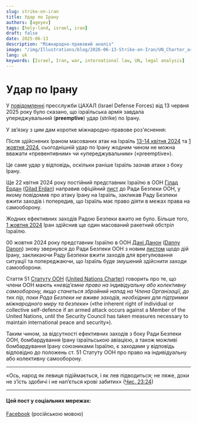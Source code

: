 ```yaml
---
slug: strike-on-iran
title: Удар по Ірану
authors: [ageyev]
tags: [holy-land, israel, iran]
draft: false
date: 2025-06-13
description: "Міжнародно-правовий аналіз"
image: "/img/Illustrations/blog/2026-06-13-Strike-on-Iran/UN_Charter_art_51.jpg"
lang: uk
keywords: [Israel, Iran, war, international law, UN, legal analysis]
---
```


# Удар по Ірану

У [повідомленні](https://x.com/IDF/status/1933324595471454495) пресслужби ЦАХАЛ (Israel Defense Forces) від 13 червня 2025 року було сказано, що ізраїльська армія завдала упереджувальний (𝐩𝐫𝐞𝐞𝐦𝐩𝐭𝐢𝐯𝐞) удар (strike) по Ірану.

У зв’язку з цим дам коротке міжнародно-правове роз'яснення:

Після здійснених Іраном масованих атак на Ізраїль [13-14 квітня 2024](https://en.wikipedia.org/wiki/April_2024_Iranian_strikes_on_Israel) та [1 жовтня 2024](https://en.wikipedia.org/wiki/October_2024_Iranian_strikes_on_Israel), сьогоднішній удар по Ірану жодним чином не можна вважати «превентивним» чи «упереджувальним» («preemptive»).

Це саме удар у відповідь, оскільки раніше Ізраїль зазнав атаки з боку Ірану.

Ще 22 квітня 2024 року постійний представник Ізраїлю в ООН [Гілад Ердан](https://en.wikipedia.org/wiki/Gilad_Erdan) ([Gilad Erdan](https://en.wikipedia.org/wiki/Gilad_Erdan)) направив офіційний [лист](https://digitallibrary.un.org/record/4045365) до Ради Безпеки ООН, у якому повідомив про атаку Ірану на Ізраїль, закликав Раду Безпеки вжити заходів і попередив, що Ізраїль має право діяти в межах права на самооборону.

Жодних ефективних заходів Радою Безпеки вжито не було. Більше того, [1 жовтня 2024](https://en.wikipedia.org/wiki/October_2024_Iranian_strikes_on_Israel) Іран здійснив ще один масований ракетний обстріл Ізраїлю.

00 жовтня 2024 року представник Ізраїлю в ООН [Дані Данон](https://en.wikipedia.org/wiki/Danny_Danon) ([Danny Danon](https://en.wikipedia.org/wiki/Danny_Danon)) знову звернувся до Ради Безпеки ООН з новим [листом](https://digitallibrary.un.org/record/4063563) щодо дій Ірану, закликаючи Раду Безпеки вжити заходів для врегулювання ситуації та попереджаючи, що Ізраїль буде змушений здійснити заходи самооборони.

Стаття 51 [Статуту ООН](https://www.un.org/ru/about-us/un-charter/chapter-7) ([United Nations Charter](https://www.un.org/en/about-us/un-charter/chapter-7)) говорить про те, що члени ООН мають *«невід'ємне право на індивідуальну або колективну самооборону, якщо станеться збройний напад на Члена Організації, до тих пір, поки Рада Безпеки не вживе заходів, необхідних для підтримки міжнародного миру та безпеки»* («the inherent right of individual or collective self-defence if an armed attack occurs against a Member of the United Nations, until the Security Council has taken measures necessary to maintain international peace and security»).

Таким чином, за відсутності ефективних заходів з боку Ради Безпеки ООН, бомбардування Ірану ізраїльською авіацією, а також можливі бомбардування Ірану союзниками Ізраїлю, є заходами у відповідь відповідно до положень ст. 51 Статуту ООН про право на індивідуальну або колективну самооборону.

---

«Ось, народ як левиця підіймається, і як лев підводиться; не ляже, доки не з’їсть здобичі і не нап’ється крові забитих»
([Чис. 23:24](https://mechon-mamre.org/p/pt/pt0423.htm))

---

#### Цей пост у соціальних мережах:

[Facebook](https://www.facebook.com/viktor.ageyev/posts/pfbid035UdBWTQNNwu7kaymT22gKphsmD1EpLVp5sjFFftMmQxUwkc5phSju5F18PFdzgYUl) (російською мовою)
